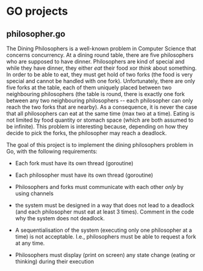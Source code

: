 # GO projects

## philosopher.go
The Dining Philosophers is a well-known problem in Computer Science that concerns concurrency. At a dining round table, there are five philosophers who are supposed to have dinner. Philosophers are kind of special and while they have dinner, they either *eat* their food xor *think* about something. In order to be able to eat, they must get hold of two forks (the food is very special and cannot be handled with one fork). Unfortunately, there are only five forks at the table, each of them uniquely placed between two neighbouring philosophers (the table is round, there is exactly one fork between any two neighbouring philosophers -- each philosopher can only reach the two forks that are nearby). As a consequence, it is never the case that all philosophers can eat at the same time (max two at a time).  Eating is not limited by food quantity or stomach space (which are both assumed to be infinite). This problem is interesting because, depending on how they decide to pick the forks, the philosopher may reach a deadlock.

The goal of this project is to implement the dining philosophers problem in Go, with the following requirements:

- Each fork must have its own thread (goroutine)

- Each philosopher must have its own thread (goroutine)

- Philosophers and forks must communicate with each other *only* by  using channels

- the system must be designed in a way that does not lead to a deadlock (and each philosopher must eat at least 3 times).  Comment in the code why the system does not deadlock.

- A sequentialisation of the system (executing only one philosopher at a time) is not acceptable. I.e., philosophers must be able to request a fork at any time.

- Philosophers must display (print on screen) any state change (eating or thinking) during their execution
